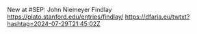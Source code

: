 New at #SEP: John Niemeyer Findlay https://plato.stanford.edu/entries/findlay/ https://dfaria.eu/twtxt?hashtag=2024-07-29T21:45:02Z